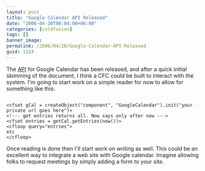 ```yaml
---
layout: post
title: "Google Calendar API Released"
date: "2006-04-20T08:04:00+06:00"
categories: [coldfusion]
tags: []
banner_image: 
permalink: /2006/04/20/Google-Calendar-API-Released
guid: 1224
---
```


The <a href="http://code.google.com/apis/gdata/calendar.html">API</a> for Google Calendar has been released, and after a quick initial skimming of the document, I think a CFC could be built to interact with the system. I'm going to start work on a simple reader for now to allow for something like this:

<code>
&lt;cfset gCal = createObject("component", "GoogleCalendar").init("your private url goes here")&gt;
&lt;!--- get entries returns all. Now says only after now ---&gt;
&lt;cfset entries = getCal.getEntries(now())&gt;
&lt;cfloop query="entries"&gt;
etc
&lt;/cfloop&gt;
</code>

Once reading is done then I'll start work on writing as well. This could be an excellent way to integrate a web site with Google calendar. Imagine allowing folks to request meetings by simply adding a form to your site.
